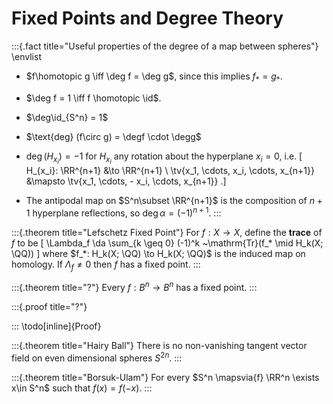 # Fixed Points and Degree Theory

:::{.fact title="Useful properties of the degree of a map between spheres"}
\envlist

- $f\homotopic g \iff \deg f = \deg g$, since this implies $f_* = g_*$.

- $\deg f = 1 \iff f \homotopic \id$.

- $\deg\id_{S^n} = 1$

- $\text{deg} (f\circ g) = \degf \cdot \degg$

- $\deg(H_{x_i}) = -1$ for $H_{x_i}$ any rotation about the hyperplane $x_i = 0$, i.e. 
\[
H_{x_i}: \RR^{n+1} &\to \RR^{n+1} \\
\tv{x_1, \cdots, x_i, \cdots, x_{n+1}} 
&\mapsto
\tv{x_1, \cdots, - x_i, \cdots, x_{n+1}} 
.\]

- The antipodal map on $S^n\subset \RR^{n+1}$ is the composition of $n+1$ hyperplane reflections, so $\deg\alpha = (-1)^{n+1}$.
:::

:::{.theorem title="Lefschetz Fixed Point"}
For $f:X\to X$, define the **trace** of $f$ to be
\[
\Lambda_f \da \sum_{k \geq 0} (-1)^k ~\mathrm{Tr}(f_* \mid H_k(X; \QQ))
\]
where $f_*: H_k(X; \QQ) \to H_k(X; \QQ)$ is the induced map on homology.
If $\Lambda_f \neq 0$ then $f$ has a fixed point.
:::

:::{.theorem title="?"}
Every $f: B^n \to B^n$ has a fixed point.
:::

:::{.proof title="?"}

:::
\todo[inline]{Proof}

:::{.theorem title="Hairy Ball"}
There is no non-vanishing tangent vector field on even dimensional spheres $S^{2n}$.
:::

:::{.theorem title="Borsuk-Ulam"}
For every $S^n \mapsvia{f} \RR^n \exists x\in S^n$ such that $f(x) = f(-x)$.
:::
